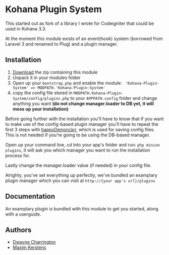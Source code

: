 Kohana Plugin System
====================

This started out as fork of a library I wrote for Codeigniter that could be used in Kohana 3.3.

At the moment this module exists of an event(hook) system (borrowed from Laravel 3 and renamed to Plug) and a plugin manager.

## Installation
1. [Download](https://github.com/Vheissu/Kohana-Plugin-System/archive/master.zip) the zip containing this module
2. Unpack it in your modules folder
3. Open up your ```bootstrap.php``` and enable the module:  ``` 'Kohana-Plugin-System' => MODPATH.'Kohana-Plugin-System'```
4. copy the config file stored in ```MODPATH.Kohana-Plugin-System/config/plugins.php``` to your ```APPPATH.config``` folder and change anything you want **(do not change manager.loader to DB yet, it will mess up your installation)**

Before going further with the installation you'll have to know that if you want to make use of the 
config-based plugin manager you'll have to repeat the first 3 steps with 
[happyDemon/arr](https://github.com/happyDemon/arr), which is used for saving config files. 
This is not needed if you're going to be using the DB-based manager.

Open up your command line, *cd* into your app's folder and run: ```php minion plugins```, it will ask you which manager you want 
to run the installation process for.

Lastly change the manager.loader value (if needed) in your config file.

Alrighty, you've set everything up perfectly, we've bundled an examplary plugin manager which you can visit at ```http://{your app's url}/plugins```

## Documentation

An examplary plugin is bundled with this module to get you started, along with a userguide.

## Authors

- [Dwayne Charrington](https://github.com/Vheissu/)
- [Maxim Kerstens](https://github.com/happyDemon/)
